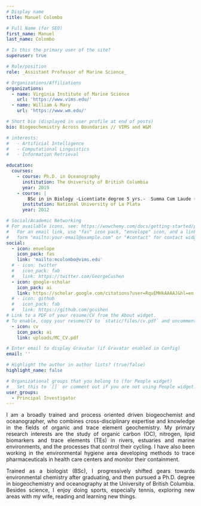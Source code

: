 ```yaml
---
# Display name
title: Manuel Colombo

# Full Name (for SEO)
first_name: Manuel
last_name: Colombo

# Is this the primary user of the site?
superuser: true

# Role/position
role: _Assistant Professor of Marine Science_

# Organizations/Affiliations
organizations:
  - name: Virginia Institute of Marine Science
    url: 'https://www.vims.edu/'
  - name: William & Mary
    url: 'https://www.wm.edu/'

# Short bio (displayed in user profile at end of posts)
bio: Biogeochemistry Across Boundaries // VIMS and W&M

# interests:
#   - Artificial Intelligence
#   - Computational Linguistics
#   - Information Retrieval

education:
  courses:
    - course: Ph.D. in Oceanography
      institution: The University of British Columbia
      year: 2019
    - course: |
        BSc in in Biology -Licentiate degree 5 yrs.-  Summa Cum Laude (average: 9.3/10)
      institution: National University of La Plata
      year: 2012

# Social/Academic Networking
# For available icons, see: https://wowchemy.com/docs/getting-started/page-builder/#icons
#   For an email link, use "fas" icon pack, "envelope" icon, and a link in the
#   form "mailto:your-email@example.com" or "#contact" for contact widget.
social:
  - icon: envelope
    icon_pack: fas
    link: 'mailto:mcolombo@vims.edu' 
  # - icon: twitter
  #   icon_pack: fab
  #   link: https://twitter.com/GeorgeCushen
  - icon: google-scholar
    icon_pack: ai
    link: https://scholar.google.com/citations?user=RqvEMHkAAAAJ&hl=en
  # - icon: github
  #   icon_pack: fab
  #   link: https://github.com/gcushen
# Link to a PDF of your resume/CV from the About widget.
# To enable, copy your resume/CV to `static/files/cv.pdf` and uncomment the lines below.
  - icon: cv
    icon_pack: ai
    link: uploads/MC_CV.pdf

# Enter email to display Gravatar (if Gravatar enabled in Config)
email: ''

# Highlight the author in author lists? (true/false)
highlight_name: false

# Organizational groups that you belong to (for People widget)
#   Set this to `[]` or comment out if you are not using People widget.
user_groups:
  - Principal Investigator
---
```


I am a broadly trained and process oriented driven biogeochemist and oceanographer, who combines cross-disciplinary expertise and knowledge in the fields of organic and trace element geochemistry. My primary research interests are the study of organic carbon (OC), nitrogen, lipid biomarkers and trace elements (TEs) in rivers, estuaries and marine environments, and the processes that control their cycling. I have also been working in the environmental hygiene area developing methods to trace pharmaceuticals in health care centers and monitor their containment.

Trained as a biologist (BSc), I progressively shifted gears towards environmental chemistry after graduating, and then pursued a Ph.D. degree in biogeochemistry and oceanography at the University of British Columbia. Besides science, I enjoy doing sports, especially tennis, exploring new areas with my wife, reading and learning new things. 
<style>body {text-align: justify}</style>
